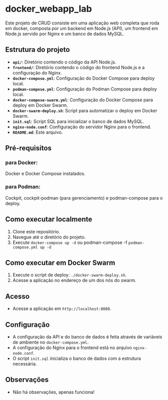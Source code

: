 ﻿# docker_webapp_lab

Este projeto de CRUD consiste em uma aplicação web completa que roda em docker, composta por um backend em Node.js (API), um frontend em Node.js servido por Nginx e um banco de dados MySQL. 

## Estrutura do projeto

* **`api/`**: Diretório contendo o código da API Node.js.
* **`frontend/`**: Diretório contendo o código do frontend Node.js e a configuração do Nginx.
* **`docker-compose.yml`**: Configuração do Docker Compose para deploy local.
* **`podman-compose.yml`**: Configuração do Podman Compose para deploy local.
* **`docker-compose-swarm.yml`**: Configuração do Docker Compose para deploy em Docker Swarm.
* **`docker-swarm-deploy.sh`**: Script para automatizar o deploy em Docker Swarm.
* **`init.sql`**: Script SQL para inicializar o banco de dados MySQL.
* **`nginx-node.conf`**: Configuração do servidor Nginx para o frontend.
* **`README.md`**: Este arquivo.

## Pré-requisitos

### para Docker: 
  Docker e Docker Compose instalados.
### para Podman: 
  Cockpit, cockpit-podman (para gerenciamento) e podman-compose para o deploy.

## Como executar localmente

1.  Clone este repositório.
2.  Navegue até o diretório do projeto.
3.  Execute `docker-compose up -d` ou podman-compose -f `podman-compose.yml up -d`

## Como executar em Docker Swarm

1.  Execute o script de deploy: `./docker-swarm-deploy.sh`.
2.  Acesse a aplicação no endereço de um dos nós do swarm.

## Acesso

* Acesse a aplicação em `http://localhost:8080`.

## Configuração

* A configuração da API e do banco de dados é feita através de variáveis de ambiente no `docker-compose.yml`.
* A configuração do Nginx para o frontend está no arquivo `nginx-node.conf`.
* O script `init.sql` inicializa o banco de dados com a estrutura necessária.

## Observações

* Não há observações, apenas funciona!
